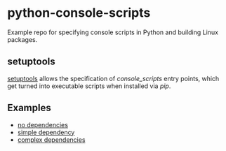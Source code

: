 # python-console-scripts
Example repo for specifying console scripts in Python 
and building Linux packages.

## setuptools

[setuptools](https://setuptools.readthedocs.io/en/latest/userguide/entry_point.html) 
allows the specification of *console_scripts* entry points, which get turned into 
executable scripts when installed via *pip*.

## Examples

* [no dependencies](1_no_deps)
* [simple dependency](2_simple_dep)
* [complex dependencies](3_complex_deps)


